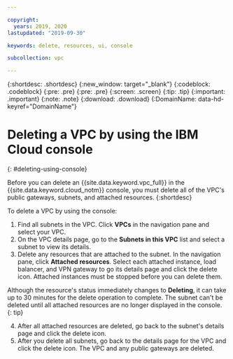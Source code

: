 ```yaml
---

copyright:
  years: 2019, 2020
lastupdated: "2019-09-30"

keywords: delete, resources, ui, console

subcollection: vpc

---
```


{:shortdesc: .shortdesc}
{:new_window: target="_blank"}
{:codeblock: .codeblock}
{:pre: .pre}
{:pre: .pre}
{:screen: .screen}
{:tip: .tip}
{:important: .important}
{:note: .note}
{:download: .download}
{:DomainName: data-hd-keyref="DomainName"}

# Deleting a VPC by using the IBM Cloud console
{: #deleting-using-console}

Before you can delete an {{site.data.keyword.vpc_full}} in the {{site.data.keyword.cloud_notm}} console, you must delete all of the VPC's public gateways, subnets, and attached resources.
{:shortdesc}

To delete a VPC by using the console:

1. Find all subnets in the VPC. Click **VPCs** in the navigation pane and select your VPC. 
2. On the VPC details page, go to the **Subnets in this VPC** list and select a subnet to view its details.
3. Delete any resources that are attached to the subnet. In the navigation pane, click **Attached resources**. Select each attached instance, load balancer, and VPN gateway to go its details page and click the delete icon. Attached instances must be stopped before you can delete them.

  Although the resource's status immediately changes to **Deleting**, it can take up to 30 minutes for the delete operation to complete. The subnet can't be deleted until all attached resources are no longer displayed in the console.
  {: tip}

4. After all attached resources are deleted, go back to the subnet's details page and click the delete icon.
5. After you delete all subnets, go back to the details page for the VPC and click the delete icon. The VPC and any public gateways are deleted.
